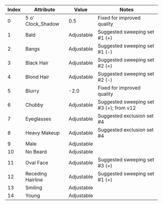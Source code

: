 | Index | Attribute         | Value      | Notes|
|-------|-------------------|------------|---------|
| 0     | 5 o' Clock_Shadow | 0.5        |Fixed for improved quality|
| 1     | Bald              | Adjustable |Suggested sweeping set #1 (+)|
| 2     | Bangs             | Adjustable |Suggested sweeping set #1 (-)|
| 3     | Black Hair        | Adjustable |Suggested sweeping set #2 (+)|
| 4     | Blond Hair        | Adjustable |Suggested sweeping set #2 (-)|
| 5     | Blurry            | -2.0       |Fixed for improved quality|
| 6     | Chubby            | Adjustable | Suggested sweeping set #3 (+); from v12 |
| 7     | Eyeglasses        | Adjustable |Suggested exclusion set #4|
| 8     | Heavy Makeup      | Adjustable |Suggested exclusion set #4|
| 9     | Male              | Adjustable ||
| 10    | No Beard | Adjustable ||
| 11    | Oval Face  | Adjustable |Suggested sweeping set #3 (+)|
| 12    | Receding Hairline | Adjustable |Suggested sweeping set #1 (+)|
| 13    | Smiling           | Adjustable ||
| 14    | Young             | Adjustable ||
